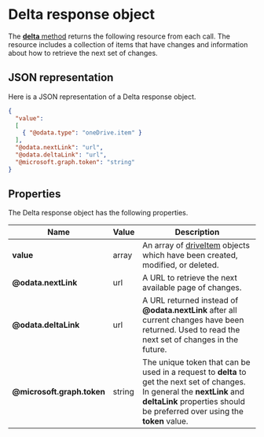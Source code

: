 # Delta response object

The [**delta** method](../api/driveitem-delta.md) returns the following resource from each call.
The resource includes a collection of items that have changes and information about how to retrieve the next set of changes.

## JSON representation

Here is a JSON representation of a Delta response object.

<!-- { "blockType": "resource", "@odata.type": "oneDrive.viewDelta",
       "optionalProperties": ["@odata.nextLink", "@odata.deltaLink", "@microsoft.graph.token"]} -->
```json
{
  "value":
  [
    { "@odata.type": "oneDrive.item" }
  ],
  "@odata.nextLink": "url",
  "@odata.deltaLink": "url",
  "@microsoft.graph.token": "string"
}
```

## Properties

The Delta response object has the following properties.

| Name                       | Value  | Description                                                                                                                                                                                              |
| -------------------------- | ------ | -------------------------------------------------------------------------------------------------------------------------------------------------------------------------------------------------------- |
| **value**                  | array  | An array of [driveItem][item-resource] objects which have been created, modified, or deleted.                                                                                                            |
| **@odata.nextLink**        | url    | A URL to retrieve the next available page of changes.                                                                                                                                                    |
| **@odata.deltaLink**       | url    | A URL returned instead of **@odata.nextLink** after all current changes have been returned. Used to read the next set of changes in the future.                                                          |
| **@microsoft.graph.token** | string | The unique token that can be used in a request to **delta** to get the next set of changes. In general the **nextLink** and **deltaLink** properties should be preferred over using the **token** value. |

[item-resource]: driveitem.md

<!-- {
  "type": "#page.annotation",
  "description": "Get the changes since a previous moment in time defined by a token.",
  "section": "documentation",
  "tocPath": "Resources/Delta"
} -->
